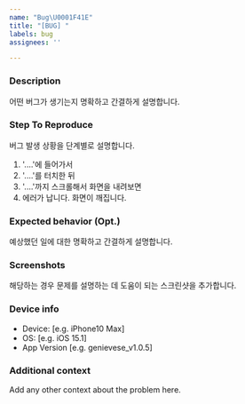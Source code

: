 ```yaml
---
name: "Bug\U0001F41E"
title: "[BUG] "
labels: bug
assignees: ''

---
```


### Description
어떤 버그가 생기는지 명확하고 간결하게 설명합니다.

### Step To Reproduce
버그 발생 상황을 단계별로 설명합니다.
1. '....'에 들어가서
2. '....'를 터치한 뒤
3. '....'까지 스크롤해서 화면을 내려보면
4. 에러가 납니다. 화면이 깨집니다. 

### Expected behavior (Opt.)
예상했던 일에 대한 명확하고 간결하게 설명합니다.

### Screenshots
해당하는 경우 문제를 설명하는 데 도움이 되는 스크린샷을 추가합니다.

### Device info
 - Device: [e.g. iPhone10 Max]
 - OS: [e.g. iOS 15.1]
 - App Version [e.g. genievese_v1.0.5]

### Additional context
Add any other context about the problem here.
